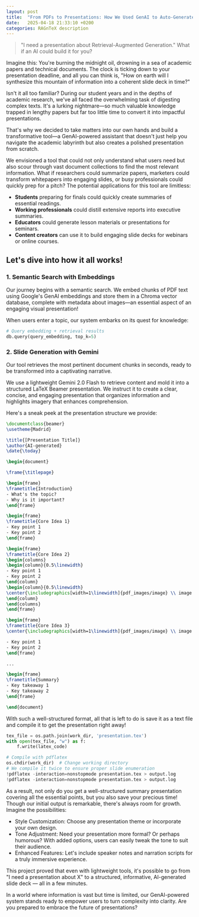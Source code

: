 ```yaml
---
layout: post
title:  "From PDFs to Presentations: How We Used GenAI to Auto-Generate Presentation Slides"
date:   2025-04-18 21:33:10 +0200
categories: RAGnTeX description
---
```


> "I need a presentation about Retrieval-Augmented Generation."
> What if an AI could build it for you?


Imagine this: You're burning the midnight oil, drowning in a sea of academic papers and technical documents. The clock is ticking down to your presentation deadline, and all you can think is, "How on earth will I synthesize this mountain of information into a coherent slide deck in time?"

Isn't it all too familiar? During our student years and in the depths of academic research, we've all faced the overwhelming task of digesting complex texts. It's a lurking nightmare—so much valuable knowledge trapped in lengthy papers but far too little time to convert it into impactful presentations.

That's why we decided to take matters into our own hands and build a transformative tool—a GenAI-powered assistant that doesn't just help you navigate the academic labyrinth but also creates a polished presentation from scratch.

We envisioned a tool that could not only understand what users need but also scour through vast document collections to find the most relevant information. What if researchers could summarize papers, marketers could transform whitepapers into engaging slides, or busy professionals could quickly prep for a pitch? The potential applications for this tool are limitless:
- **Students** preparing for finals could quickly create summaries of essential readings.
- **Working professionals** could distill extensive reports into executive summaries.
- **Educators** could generate lesson materials or presentations for seminars.
- **Content creators** can use it to build engaging slide decks for webinars or online courses.

## Let's dive into how it all works!

### 1. Semantic Search with Embeddings

Our journey begins with a semantic search. We embed chunks of PDF text using Google's GenAI embeddings and store them in a Chroma vector database, complete with metadata about images—an essential aspect of an engaging visual presentation!

When users enter a topic, our system embarks on its quest for knowledge:

```python
# Query embedding + retrieval results
db.query(query_embedding, top_k=5)
```

### 2. Slide Generation with Gemini
Our tool retrieves the most pertinent document chunks in seconds, ready to be transformed into a captivating narrative.

We use a lightweight Gemini 2.0 Flash to retrieve content and mold it into a structured LaTeX Beamer presentation. We instruct it to create a clear, concise, and engaging presentation that organizes information and highlights imagery that enhances comprehension.

Here's a sneak peek at the presentation structure we provide:

```latex
\documentclass{beamer}
\usetheme{Madrid}

\title{[Presentation Title]}
\author{AI-generated}
\date{\today}

\begin{document}

\frame{\titlepage}

\begin{frame}
\frametitle{Introduction}
- What's the topic?
- Why is it important?
\end{frame}

\begin{frame}
\frametitle{Core Idea 1}
- Key point 1
- Key point 2
\end{frame}

\begin{frame}
\frametitle{Core Idea 2}
\begin{columns}
\begin{column}{0.5\linewidth}
- Key point 1
- Key point 2
\end{column}
\begin{column}{0.5\linewidth}
\center{\includegraphics[width=1\linewidth]{pdf_images/image} \\ image caption}
\end{column}
\end{columns}
\end{frame}

\begin{frame}
\frametitle{Core Idea 3}
\center{\includegraphics[width=1\linewidth]{pdf_images/image} \\ image caption\\}

- Key point 1
- Key point 2
\end{frame}

...

\begin{frame}
\frametitle{Summary}
- Key takeaway 1
- Key takeaway 2
\end{frame}

\end{document}
```

With such a well-structured format, all that is left to do is save it as a text file and compile it to get the presentation right away!

```python
tex_file = os.path.join(work_dir, 'presentation.tex')
with open(tex_file, "w") as f:
    f.write(latex_code)

# Compile with pdflatex
os.chdir(work_dir)  # Change working directory
# We compile it twice to ensure proper slide enumeration
!pdflatex -interaction=nonstopmode presentation.tex > output.log
!pdflatex -interaction=nonstopmode presentation.tex > output.log
```
As a result, not only do you get a well-structured summary presentation covering all the essential points, but you also save your precious time! Though our initial output is remarkable, there's always room for growth. Imagine the possibilities:

- Style Customization: Choose any presentation theme or incorporate your own design.
- Tone Adjustment: Need your presentation more formal? Or perhaps humorous? With added options, users can easily tweak the tone to suit their audience.
- Enhanced Features: Let's include speaker notes and narration scripts for a truly immersive experience.

This project proved that even with lightweight tools, it's possible to go from "I need a presentation about X" to a structured, informative, AI-generated slide deck — all in a few minutes.

In a world where information is vast but time is limited, our GenAI-powered system stands ready to empower users to turn complexity into clarity. Are you prepared to embrace the future of presentations?